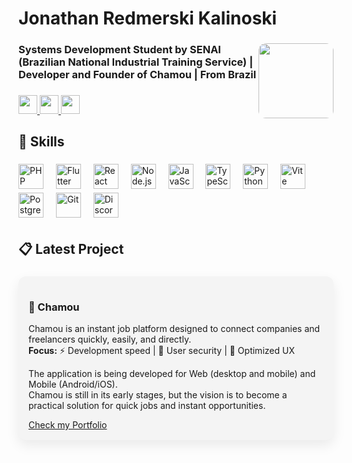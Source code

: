 <h1 align="left">Jonathan Redmerski Kalinoski</h1>

###

<img align="right" height="120" src="https://i.postimg.cc/4NvgwBPj/Lopes-Dev-1.png" style="border-radius: 12px;" />

###

<h3 align="left">
Systems Development Student by SENAI (Brazilian National Industrial Training Service) |<br>
Developer and Founder of Chamou | From Brazil
</h3>

###

<div align="left" style="margin-bottom: 20px;">
  <a href="https://www.linkedin.com/in/jonathan-redmerski-kalinoski-7830aa2b0/" target="_blank">
    <img src="https://img.shields.io/badge/LinkedIn-0077B5?style=for-the-badge&logo=linkedin&logoColor=white" height="30" />
  </a>
  <a href="https://www.instagram.com/_jo_kali/" target="_blank">
    <img src="https://img.shields.io/badge/Instagram-E4405F?style=for-the-badge&logo=instagram&logoColor=white" height="30" />
  </a>
  <a href="https://jonathanrk.netlify.app/" target="_blank">
    <img src="https://img.shields.io/badge/Portfolio-0F9D58?style=for-the-badge&logo=googlesites&logoColor=white" height="30" />
  </a>
</div>

###

<h2 align="left">🦾 Skills</h2>

###

<div align="left">
  <img src="https://skillicons.dev/icons?i=php" height="40" alt="PHP" title="PHP" class="skill-icon"/>
  <img width="12"/>
  <img src="https://skillicons.dev/icons?i=flutter" height="40" alt="Flutter" title="Flutter" class="skill-icon"/>
  <img width="12"/>
  <img src="https://skillicons.dev/icons?i=react" height="40" alt="React" title="React" class="skill-icon"/>
  <img width="12"/>
  <img src="https://skillicons.dev/icons?i=nodejs" height="40" alt="Node.js" title="Node.js" class="skill-icon"/>
  <img width="12"/>
  <img src="https://skillicons.dev/icons?i=js" height="40" alt="JavaScript" title="JavaScript" class="skill-icon"/>
  <img width="12"/>
  <img src="https://skillicons.dev/icons?i=ts" height="40" alt="TypeScript" title="TypeScript" class="skill-icon"/>
  <img width="12"/>
  <img src="https://skillicons.dev/icons?i=python" height="40" alt="Python" title="Python" class="skill-icon"/>
  <img width="12"/>
  <img src="https://skillicons.dev/icons?i=vite" height="40" alt="Vite" title="Vite" class="skill-icon"/>
  <img width="12"/>
  <img src="https://skillicons.dev/icons?i=postgres" height="40" alt="PostgreSQL" title="PostgreSQL" class="skill-icon"/>
  <img width="12"/>
  <img src="https://skillicons.dev/icons?i=git" height="40" alt="Git" title="Git" class="skill-icon"/>
  <img width="12"/>
  <img src="https://skillicons.dev/icons?i=discord" height="40" alt="Discord" title="Discord" class="skill-icon"/>
</div>

###

<h2 align="left">📋 Latest Project</h2>

###

<div align="left" style="background: #f4f4f4; padding: 16px; border-radius: 12px; box-shadow: 0 8px 20px rgba(0,0,0,0.08); max-width: 700px;">
  <h3>🚀 Chamou</h3>
  <p>
    Chamou is an instant job platform designed to connect companies and freelancers quickly, easily, and directly.<br>
    <b>Focus:</b> ⚡ Development speed | 🔐 User security | 🎯 Optimized UX
  </p>
  <p>
    The application is being developed for Web (desktop and mobile) and Mobile (Android/iOS).<br>
    Chamou is still in its early stages, but the vision is to become a practical solution for quick jobs and instant opportunities.
  </p>
  <a href="https://jonathanrk.netlify.app/" target="_blank">Check my Portfolio</a>
</div>

<style>
.skill-icon {
  transition: transform 0.3s ease, filter 0.3s ease;
  margin-bottom: 6px;
}
.skill-icon:hover {
  transform: translateY(-8px) scale(1.2);
  filter: drop-shadow(0 4px 8px rgba(0,0,0,0.3));
  cursor: pointer;
}
</style>
